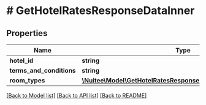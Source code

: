 # # GetHotelRatesResponseDataInner

## Properties

Name | Type | Description | Notes
------------ | ------------- | ------------- | -------------
**hotel_id** | **string** |  | [optional]
**terms_and_conditions** | **string** |  | [optional]
**room_types** | [**\Nuitee\Model\GetHotelRatesResponseDataInnerRoomTypesInner[]**](GetHotelRatesResponseDataInnerRoomTypesInner.md) |  | [optional]

[[Back to Model list]](../../README.md#models) [[Back to API list]](../../README.md#endpoints) [[Back to README]](../../README.md)
